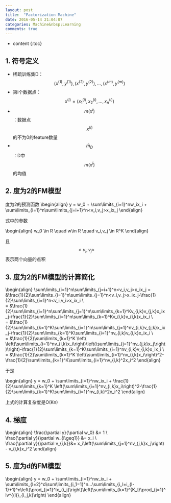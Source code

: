 ```yaml
---
layout: post
title:  "Factorization Machine"
date: 2016-05-14 21:04:07
categories: Machine&nbsp;Learning
comments: true
---
```


* content
{:toc}

## 1. 符号定义

* 稀疏训练集D：$${(x^{(1)}, y^{(1)}), (x^{(2)}, y^{(2)}),..., (x^{(m)}, y^{(m)})}$$
* 第i个数据点：$$x^{(i)}=(x^{(i)}_1, x^{(i)}_2,...,x^{(i)}_n)$$
* $$m(x^{i})$$：数据点$$x^{(i)}$$的不为0的feature数量
* $$\bar{m}_D$$：D中$$m(x^{i})$$的均值

## 2. 度为2的FM模型

度为2的预测函数
\begin{align}
y = w_0 + \sum\limits_{i=1}^nw_ix_i + \sum\limits_{i=1}^n\sum\limits_{j=i+1}^n<v_i,v_j>x_ix_j
\end{align}

式中的参数

\begin{align}
w_0 \in R \quad w\in R \quad v_i,v_j \in R^K
\end{align}

且$$<v_i, v_j>$$表示两个向量的点积

## 3. 度为2的FM模型的计算简化

\begin{align}
\sum\limits_{i=1}^n\sum\limits_{j=i+1}^n<v_i,v_j>x_ix_j 
= &\frac{1}{2}\sum\limits_{i=1}^n\sum\limits_{j=1}^n<v_i,v_j>x_ix_j-\frac{1}{2}\sum\limits_{i=1}^n<v_i,v_i>x_ix_i \\\
= &\frac{1}{2}\sum\limits_{i=1}^n\sum\limits_{j=1}^n\sum\limits_{k=1}^Kv_{i,k}v_{j,k}x_ix_j-\frac{1}{2}\sum\limits_{i=1}^n\sum\limits_{k=1}^Kv_{i,k}v_{i,k}x_ix_i \\\
= &\frac{1}{2}\sum\limits_{k=1}^K\sum\limits_{i=1}^n\sum\limits_{j=1}^nv_{i,k}v_{j,k}x_ix_j-\frac{1}{2}\sum\limits_{k=1}^K\sum\limits_{i=1}^nv_{i,k}v_{i,k}x_ix_i \\\
= &\frac{1}{2}\sum\limits_{k=1}^K \left( \left(\sum\limits_{i=1}^nv_{i,k}x_i\right)\left(\sum\limits_{j=1}^nv_{j,k}x_j\right)\right)-\frac{1}{2}\sum\limits_{k=1}^K\sum\limits_{i=1}^nv_{i,k}v_{i,k}x_ix_i \\\
= &\frac{1}{2}\sum\limits_{k=1}^K \left(\sum\limits_{i=1}^nv_{i,k}x_i\right)^2-\frac{1}{2}\sum\limits_{k=1}^K\sum\limits_{i=1}^nv_{i,k}^2x_i^2
\end{align}

于是

\begin{align}
y = w_0 + \sum\limits_{i=1}^nw_ix_i + \frac{1}{2}\sum\limits_{k=1}^K \left(\sum\limits_{i=1}^nv_{i,k}x_i\right)^2-\frac{1}{2}\sum\limits_{k=1}^K\sum\limits_{i=1}^nv_{i,k}^2x_i^2
\end{align}

上式的计算复杂度是O(Kn)

## 4. 梯度

\begin{align}
\frac{\partial y}{\partial w_0} &= 1 \\\
\frac{\partial y}{\partial w_{i\geq1}} &= x_i \\\
\frac{\partial y}{\partial v_{i,k}}&= x_i\left(\sum\limits_{j=1}^nv_{j,k}x_j\right) - v_{i,k}x_i^2
\end{align}

## 5. 度为d的FM模型

\begin{align}
y = w_0 + \sum\limits_{i=1}^nw_ix_i + \sum\limits_{l=2}^d\sum\limits_{i_1=1}^n...\sum\limits_{i_l=i_{l-1}+1}^n\left(\prod_{j=1}^lx_{i_j}\right)\left(\sum\limits_{k=1}^{K_l}\prod_{j=1}^lv^{(l)}_{i_j,k}\right)
\end{align}
